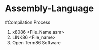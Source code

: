 # Assembly-Language

#Compilation Process

1. x8086 <File_Name.asm>
2. LINK86
      <File_name>
3. Open Term86 Software


